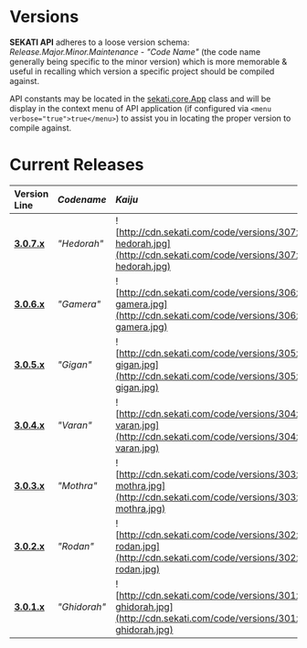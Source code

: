 # Versions #

**SEKATI API** adheres to a loose version schema: _Release.Major.Minor.Maintenance_ - _"Code Name"_ (the code name generally being specific to the minor version) which is more memorable & useful in recalling which version a specific project should be compiled against.

API constants may be located in the [sekati.core.App](http://code.google.com/p/sekati/source/browse/trunk/src/sekati/core/App.as) class and will be display in the context menu of API application (if configured via `<menu verbose="true">true</menu>`) to assist you in locating the proper version to compile against.


# Current Releases #

| **Version Line** | _Codename_ | _Kaiju_ |
|:-----------------|:-----------|:--------|
| **[3.0.7.x](http://code.google.com/p/sekati/source/browse/#svn/trunk)** | _"Hedorah"_ | ![http://cdn.sekati.com/code/versions/307x-hedorah.jpg](http://cdn.sekati.com/code/versions/307x-hedorah.jpg) |
| **[3.0.6.x](http://code.google.com/p/sekati/source/browse/#svn/tags/3.0.6.2-Gamera)** | _"Gamera"_ | ![http://cdn.sekati.com/code/versions/306x-gamera.jpg](http://cdn.sekati.com/code/versions/306x-gamera.jpg) |
| **[3.0.5.x](http://code.google.com/p/sekati/source/browse/#svn/tags/3.0.5.9-Gigan)** | _"Gigan"_ | ![http://cdn.sekati.com/code/versions/305x-gigan.jpg](http://cdn.sekati.com/code/versions/305x-gigan.jpg) |
| **[3.0.4.x](http://code.google.com/p/sekati/source/browse/#svn/tags/3.0.4.1-Varan)** | _"Varan"_ | ![http://cdn.sekati.com/code/versions/304x-varan.jpg](http://cdn.sekati.com/code/versions/304x-varan.jpg) |
| **[3.0.3.x](http://code.google.com/p/sekati/source/browse/#svn/tags/3.0.3.10-Mothra)** | _"Mothra"_ | ![http://cdn.sekati.com/code/versions/303x-mothra.jpg](http://cdn.sekati.com/code/versions/303x-mothra.jpg) |
| **[3.0.2.x](http://code.google.com/p/sekati/source/browse/#svn/tags/3.0.2.9-Rodan)** | _"Rodan"_ | ![http://cdn.sekati.com/code/versions/302x-rodan.jpg](http://cdn.sekati.com/code/versions/302x-rodan.jpg) |
| **[3.0.1.x](http://code.google.com/p/sekati/source/browse/#svn/tags/3.0.1.0-Ghidorah)** | _"Ghidorah"_ | ![http://cdn.sekati.com/code/versions/301x-ghidorah.jpg](http://cdn.sekati.com/code/versions/301x-ghidorah.jpg) |